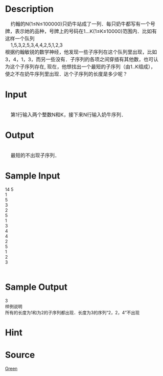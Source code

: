 
# Description

<div class="content"><div><span style="font-size: medium">    约翰的N(1≤N≤100000)只奶牛站成了一列．每只奶牛都写有一个号牌，表示她的品种，号牌上的号码在1…K(1≤K≤10000)范围内．比如有这样一个队列</span></div>
<div><span style="font-size: medium">    1,5,3,2,5,3,4,4,2,5,1,2,3</span></div>
<div><span style="font-size: medium">根据约翰敏锐的数学神经，他发现一些子序列在这个队列里出现，比如3，4，1，3，而另一些没有．子序列的各项之间穿插有其他数，也可认为这个子序列存在, 现在，他想找出一个最短的子序列（由1..K组成），使之不在奶牛序列里出现．达个子序列的长度是多少呢？</span></div></div>

# Input

<div class="content"><div> </div>
<div><span style="font-size: medium">    第1行输入两个整数N和K，接下来N行输入奶牛序列．</span></div></div>

# Output

<div class="content"><div> </div>
<div><span style="font-size: medium">    最短的不出现子序列．</span></div></div>

# Sample Input

<div class="content"><span class="sampledata">14 5<br/>
1<br/>
5<br/>
3<br/>
2<br/>
5<br/>
1<br/>
3<br/>
4<br/>
4<br/>
2<br/>
5<br/>
1<br/>
2<br/>
3<br/>
 <br/>
</span></div>

# Sample Output

<div class="content"><span class="sampledata">    3<br/>
样例说明<br/>
    所有的长度为1和为2的子序列都出现．长度为3的序列“2，2，4”不出现</span></div>

# Hint

<div class="content"><p></p></div>

# Source

<div class="content"><p><a href="problemset.php?search=Green">Green</a></p></div>

